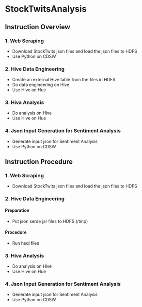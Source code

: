 # StockTwitsAnalysis

## Instruction Overview

### 1. Web Scraping
* Download StockTwits json files and load the json files to HDFS
* Use Python on CDSW

### 2. Hive Data Engineering
* Create an external Hive table from the files in HDFS
* Do data engineering on Hive
* Use Hive on Hue

### 3. Hiva Analysis
* Do analysis on Hive
* Use Hive on Hue

### 4. Json Input Generation for Sentiment Analysis
* Generate input json for Sentiment Analysis
* Use Python on CDSW

## Instruction Procedure

### 1. Web Scraping
* Download StockTwits json files and load the json files to HDFS

### 2. Hive Data Engineering
#### Preparation
* Put json serde jar files to HDFS (/tmp)
#### Procedure
* Run hsql files

### 3. Hiva Analysis
* Do analysis on Hive
* Use Hive on Hue

### 4. Json Input Generation for Sentiment Analysis
* Generate input json for Sentiment Analysis
* Use Python on CDSW
